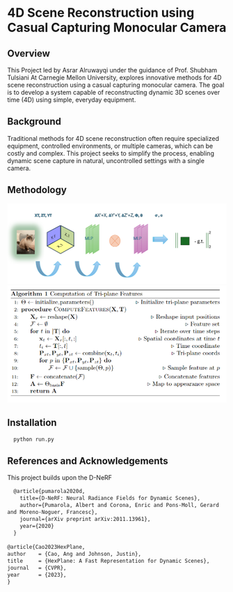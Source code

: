 # 4D Scene Reconstruction using Casual Capturing Monocular Camera

## Overview
This Project led by Asrar Alruwayqi under the guidance of Prof. Shubham Tulsiani At Carnegie Mellon University, explores innovative methods for 4D scene reconstruction using a casual capturing monocular camera. The goal is to develop a system capable of reconstructing dynamic 3D scenes over time (4D) using simple, everyday equipment.

## Background
Traditional methods for 4D scene reconstruction often require specialized equipment, controlled environments, or multiple cameras, which can be costly and complex. This project seeks to simplify the process, enabling dynamic scene capture in natural, uncontrolled settings with a single camera.


## Methodology

![pipeline](imgs/pipeline.png)  
![triplane](imgs/triplane.png)

## Installation

      python run.py
      
## References and Acknowledgements
This project builds upon the D-NeRF

      @article{pumarola2020d,
        title={D-NeRF: Neural Radiance Fields for Dynamic Scenes},
        author={Pumarola, Albert and Corona, Enric and Pons-Moll, Gerard and Moreno-Noguer, Francesc},
        journal={arXiv preprint arXiv:2011.13961},
        year={2020}
      }

    @article{Cao2023HexPlane,
    author    = {Cao, Ang and Johnson, Justin},
    title     = {HexPlane: A Fast Representation for Dynamic Scenes},
    journal   = {CVPR},
    year      = {2023},
    }
